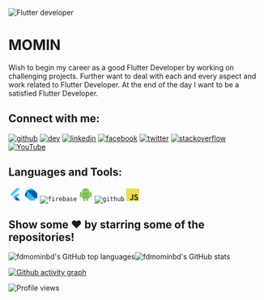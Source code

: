 ![Flutter developer](s960x![image](https://user-images.githubusercontent.com/95607975/156921603-cebb3cd8-0adf-42a4-a6a1-e328a7baddf5.png)
)

# MOMIN
Wish to begin my career as a good Flutter Developer by working on challenging projects. Further want to deal with each and every aspect and work related to Flutter Developer. At the end of the day I want to be a satisfied Flutter Developer. 

## Connect with me:
[<img src='https://cdn.jsdelivr.net/npm/simple-icons@v3/icons/github.svg' alt='github' height='25'>](https://github.com/fdmominbd) [<img src='https://cdn.jsdelivr.net/npm/simple-icons@v3/icons/dev-dot-to.svg' alt='dev' height='27'>](https://dev.to/fdmominbd)  [<img src='https://cdn.jsdelivr.net/npm/simple-icons@v3/icons/linkedin.svg' alt='linkedin' height='25'>](https://www.linkedin.com/in/emominbd)  [<img src='https://cdn.jsdelivr.net/npm/simple-icons@v3/icons/facebook.svg' alt='facebook' height='25'>](https://www.facebook.com/Eng-MOMIN-105503524297076/) [<img src='https://cdn.jsdelivr.net/npm/simple-icons@v3/icons/twitter.svg' alt='twitter' height='25'>](https://twitter.com/fdmominbd) [<img src='https://cdn.jsdelivr.net/npm/simple-icons@v3/icons/stackoverflow.svg' alt='stackoverflow' height='25'>](https://https://stackoverflow.com/users/17600968/fd-momin) [<img src='https://cdn.jsdelivr.net/npm/simple-icons@v3/icons/youtube.svg' alt='YouTube' height='25'>](https://www.youtube.com/channel/UCtkdQZX1_casJ_mbBRu53EQ)


## Languages and Tools:
<code><img height="27" src="https://raw.githubusercontent.com/github/explore/80688e429a7d4ef2fca1e82350fe8e3517d3494d/topics/flutter/flutter.png"></code>
<code><img height="27" src="https://raw.githubusercontent.com/github/explore/80688e429a7d4ef2fca1e82350fe8e3517d3494d/topics/dart/dart.png"></code>
<code><img alt="firebase" title="firebase" height="26" src="https://github.com/tkswann2/tech-logos/blob/master/firebase.png?raw=true"></code>
<code><img height="27" src="https://raw.githubusercontent.com/github/explore/80688e429a7d4ef2fca1e82350fe8e3517d3494d/topics/android/android.png"></code>
<code><img alt="github" title="github" height="27" src="https://github.com/tkswann2/tech-logos/blob/master/github.png?raw=true"></code>
<code><img height="25" src="https://raw.githubusercontent.com/github/explore/80688e429a7d4ef2fca1e82350fe8e3517d3494d/topics/javascript/javascript.png"></code>   

 
  ## Show some ❤️ by starring some of the repositories!
  
  <img height="125" src="https://github-readme-stats.vercel.app/api/top-langs/?username=fdmominbd&theme=synthwave&layout=compact" alt="fdmominbd's GitHub top languages"
/><img height="125" src="https://github-readme-stats.vercel.app/api?username=fdmominbd&show_icons=true&theme=synthwave&count_private=true" alt="fdmominbd's GitHub stats"
/>

 [![Github activity graph](https://activity-graph.herokuapp.com/graph?username=fdmominbd&theme=react-dark&hide_border=true&color=BDDFFF&line=6E93B5&point=BDDFFF)](https://github.com/fdmominbd)

![Profile views](https://gpvc.arturio.dev/fdmominbd)
